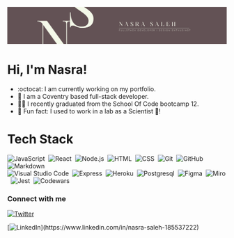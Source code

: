 ![banner](github-banner.png)


# Hi, I'm Nasra!

- :octocat: I am currently working on my portfolio.
- :seedling: I am a Coventry based full-stack developer.
- :woman_technologist: I recently graduated from the School Of Code bootcamp 12. 
- :stars: Fun fact: I used to work in a lab as a Scientist :lab_coat:!

# Tech Stack 
![JavaScript](https://img.shields.io/badge/-JavaScript-05122A?style=flat&logo=javascript)&nbsp;
![React](https://img.shields.io/badge/-React-05122A?style=flat&logo=react)&nbsp;
![Node.js](https://img.shields.io/badge/-Node.js-05122A?style=flat&logo=node.js)&nbsp;
![HTML](https://img.shields.io/badge/-HTML-05122A?style=flat&logo=HTML5)&nbsp;
![CSS](https://img.shields.io/badge/-CSS-05122A?style=flat&logo=CSS3&logoColor=1572B6)&nbsp;
![Git](https://img.shields.io/badge/-Git-05122A?style=flat&logo=git)&nbsp;
![GitHub](https://img.shields.io/badge/-GitHub-05122A?style=flat&logo=github)&nbsp;
![Markdown](https://img.shields.io/badge/-Markdown-05122A?style=flat&logo=markdown)\
![Visual Studio Code](https://img.shields.io/badge/-Visual%20Studio%20Code-05122A?style=flat&logo=visual-studio-code&logoColor=007ACC)&nbsp;
![Express](https://img.shields.io/badge/-Express-05122A?style=flat&logo=Express)&nbsp;
![Heroku](https://img.shields.io/badge/-Heroku-05122A?style=flat&logo=Heroku)&nbsp;
![Postgresql](https://img.shields.io/badge/-Postgresql-05122A?style=flat&logo=postgresql)&nbsp;
![Figma](https://img.shields.io/badge/-Figma-05122A?style=flat&logo=Figma)&nbsp;
![Miro](https://img.shields.io/badge/-Miro-05122A?style=flat&logo=Miro)&nbsp;
![Jest](https://img.shields.io/badge/-Jest-05122A?style=flat&logo=Jest)&nbsp;
![Codewars](https://img.shields.io/badge/-Codewars-05122A?style=flat&logo=Codewars)&nbsp;


### Connect with me 
[![Twitter](https://img.shields.io/twitter/url/https/twitter.com/codingnas.svg?style=social&label=Follow%20%40codingnas)](https://twitter.com/codingnas)

[![LinkedIn](https://img.shields.io/badge/LinkedIn-blue?style=flat&logo=linkedin&labelColor=blue")](https://www.linkedin.com/in/nasra-saleh-185537222)



<!--
**itsnasras/itsnasras** is a ✨ _special_ ✨ repository because its `README.md` (this file) appears on your GitHub profile.

Here are some ideas to get you started:

- 🔭 I’m currently working on ...
- 🌱 I’m currently learning ...
- 👯 I’m looking to collaborate on ...
- 🤔 I’m looking for help with ...
- 💬 Ask me about ...
- 📫 How to reach me: ...
- 😄 Pronouns: ...
- ⚡ Fun fact: ...



-->
